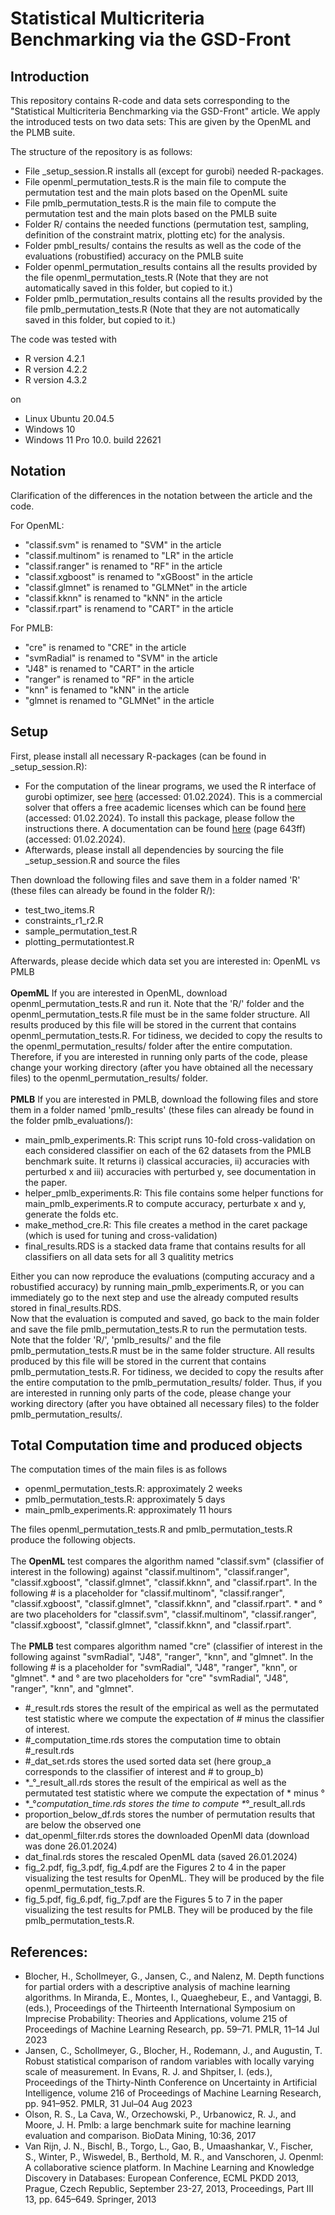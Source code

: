 
# Statistical Multicriteria Benchmarking via the GSD-Front

## Introduction
This repository contains R-code and data sets corresponding to the "Statistical Multicriteria Benchmarking via the GSD-Front" article. We apply the introduced tests on two data sets: This are given by the OpenML and the PLMB suite.

The structure of the repository is as follows:
- File _setup_session.R installs all (except for gurobi) needed R-packages.
- File openml_permutation_tests.R is the main file to compute the permutation test and the main plots based on the OpenML suite
- File pmlb_permutation_tests.R is the main file to compute the permutation test and the main plots based on the PMLB suite
- Folder R/ contains the needed functions (permutation test, sampling, definition of the constraint matrix, plotting etc) for the analysis.
- Folder pmbl_results/ contains the results as well as the code of the evaluations (robustified) accuracy on the PMLB suite
- Folder openml_permutation_results contains all the results provided by the file openml_permutation_tests.R (Note that they are not automatically saved in this folder, but copied to it.)
- Folder pmlb_permutation_results contains all the results provided by the file pmlb_permutation_tests.R (Note that they are not automatically saved in this folder, but copied to it.)

The code was tested with
- R version 4.2.1
- R version 4.2.2
- R version 4.3.2

on

- Linux Ubuntu 20.04.5
- Windows 10
- Windows 11 Pro 10.0. build 22621

## Notation
Clarification of the differences in the notation between the article and the code.

For OpenML:
- "classif.svm" is renamed to "SVM" in the article
- "classif.multinom" is renamed to "LR" in the article
- "classif.ranger" is renamed to "RF" in the article
- "classif.xgboost" is renamed to "xGBoost" in the article
- "classif.glmnet" is renamed to "GLMNet" in the article
- "classif.kknn" is renamed to "kNN" in the article
- "classif.rpart" is renamend to "CART" in the article

For PMLB:
- "cre" is renamed to "CRE" in the article
- "svmRadial" is renamed to "SVM" in the article
- "J48" is renamed to "CART" in the article
- "ranger" is renamed to "RF" in the article
- "knn" is fenamed to "kNN" in the article
- "glmnet is renamed to "GLMNet" in the article

## Setup
First, please install all necessary R-packages (can be found in _setup_session.R):
- For the computation of the linear programs, we used the R interface of gurobi optimizer, see [here](https://www.gurobi.com/) (accessed: 01.02.2024). This is a commercial
solver that offers a free academic licenses which can be found [here](https://www.gurobi.com/features/academic-named-user-license/) (accessed: 01.02.2024). To install this package, please follow the instructions there. A documentation can be found [here](https://www.gurobi.com/wp-content/plugins/hd_documentations/documentation/9.0/refman.pdf) (page 643ff) (accessed: 01.02.2024).
- Afterwards, please install all dependencies by sourcing the file _setup_session.R and source the files 

Then download the following files and save them in a folder named 'R' (these files can already be found in the folder R/):
- test_two_items.R
- constraints_r1_r2.R
- sample_permutation_test.R
- plotting_permutationtest.R

Afterwards, please decide which data set you are interested in: OpenML vs PMLB\
\
**OpemML** If you are interested in OpenML, download openml_permutation_tests.R and run it. Note that the 'R/' folder and the openml_permutation_tests.R file must be in the same folder structure. All results produced by this file will be stored in the current that contains openml_permutation_tests.R. For tidiness, we decided to copy the results to the openml_permutation_results/ folder after the entire computation. Therefore, if you are interested in running only parts of the code, please change your working directory (after you have obtained all the necessary files) to the openml_permutation_results/ folder.\
\
**PMLB** If you are interested in PMLB, download the following files and store them in a folder named 'pmlb_results' (these files can already be found in the folder pmlb_evaluations/):
   - main_pmlb_experiments.R: This script runs 10-fold cross-validation on each considered classifier on each of the 62 datasets from the PMLB benchmark suite. It returns i) classical accuracies, ii) accuracies with       perturbed x and iii) accuracies with perturbed y, see documentation in the paper. 
   - helper_pmlb_experiments.R: This file contains some helper functions for main_pmlb_experiments.R to compute accuracy, perturbate x and y, generate the folds etc.
   - make_method_cre.R: This file creates a method in the caret package (which is used for tuning and cross-validation)
   - final_results.RDS is a stacked data frame that contains results for all classifiers on all data sets for all 3 qualitity metrics
     
Either you can now reproduce the evaluations (computing accuracy and a robustified accuracy) by running main_pmlb_experiments.R, or you can immediately go to the next step and use the already computed results stored in final_results.RDS.\
Now that the evaluation is computed and saved, go back to the main folder and save the file pmlb_permutation_tests.R to run the permutation tests. Note that the folder 'R/', 'pmlb_results/' and the file pmlb_permutation_tests.R must be in the same folder structure. All results produced by this file will be stored in the current that contains pmlb_permutation_tests.R. For tidiness, we decided to copy the results after the entire computation to the pmlb_permutation_results/ folder. Thus, if you are interested in running only parts of the code, please change your working directory (after you have obtained all necessary files) to the folder pmlb_permutation_results/.

## Total Computation time and produced objects

The computation times of the main files is as follows
- openml_permutation_tests.R: approximately 2 weeks
- pmlb_permutation_tests.R: approximately 5 days 
- main_pmlb_experiments.R: approximately 11 hours

The files openml_permutation_tests.R and pmlb_permutation_tests.R produce the following objects. \
\
The **OpenML** test compares the algorithm named "classif.svm" (classifier of interest in the following) against "classif.multinom", "classif.ranger", "classif.xgboost", "classif.glmnet", "classif.kknn", and "classif.rpart". In the following # is a placeholder for "classif.multinom", "classif.ranger", "classif.xgboost", "classif.glmnet", "classif.kknn", and "classif.rpart". * and ° are two placeholders for "classif.svm", "classif.multinom", "classif.ranger", "classif.xgboost", "classif.glmnet", "classif.kknn", and "classif.rpart".\
\
The **PMLB** test compares algorithm named "cre" (classifier of interest in the following against "svmRadial", "J48", "ranger", "knn", and "glmnet". In the following # is a placeholder for "svmRadial", "J48", "ranger", "knn", or "glmnet". * and ° are two placeholders for "cre" "svmRadial", "J48", "ranger", "knn", and "glmnet".
- #_result.rds stores the result of the empirical as well as the permutated test statistic where we compute the expectation of # minus the classifier of interest.
- #_computation_time.rds stores the computation time to obtain #_result.rds
- #_dat_set.rds stores the used sorted data set (here group_a corresponds to the classifier of interest and # to group_b)
- *_°_result_all.rds stores the result of the empirical as well as the permutated test statistic where we compute the expectation of * minus °
- *_°_computation_time.rds stores the time to compute *_°_result_all.rds
- proportion_below_df.rds stores the number of permutation results that are below the observed one
- dat_openml_filter.rds stores the downloaded OpenMl data (download was done 26.01.2024)
- dat_final.rds stores the rescaled OpenML data (saved 26.01.2024)
-  fig_2.pdf, fig_3.pdf, fig_4.pdf are the Figures 2 to 4 in the paper visualizing the test results for OpenML. They will be produced by the file openml_permutation_tests.R.
-  fig_5.pdf, fig_6.pdf, fig_7.pdf are the Figures 5 to 7 in the paper visualizing the test results for PMLB. They will be produced by the file pmlb_permutation_tests.R. 

## References:
- Blocher, H., Schollmeyer, G., Jansen, C., and Nalenz, M. Depth functions for partial orders with a descriptive analysis of machine learning algorithms. In Miranda, E., Montes, I., Quaeghebeur, E., and Vantaggi, B. (eds.), Proceedings of the Thirteenth International Symposium on Imprecise Probability: Theories and Applications, volume 215 of Proceedings of Machine Learning Research, pp. 59–71. PMLR, 11–14 Jul 2023
- Jansen, C., Schollmeyer, G., Blocher, H., Rodemann, J., and Augustin, T. Robust statistical comparison of random variables with locally varying scale of measurement. In Evans, R. J. and Shpitser, I. (eds.), Proceedings of the Thirty-Ninth Conference on Uncertainty in Artificial Intelligence, volume 216 of Proceedings of Machine Learning Research, pp. 941–952. PMLR, 31 Jul–04 Aug 2023
- Olson, R. S., La Cava, W., Orzechowski, P., Urbanowicz, R. J., and Moore, J. H. Pmlb: a large benchmark suite for machine learning evaluation and comparison. BioData Mining, 10:36, 2017
- Van Rijn, J. N., Bischl, B., Torgo, L., Gao, B., Umaashankar, V., Fischer, S., Winter, P., Wiswedel, B., Berthold, M. R., and Vanschoren, J. Openml: A collaborative science platform. In Machine Learning and Knowledge Discovery in Databases: European Conference, ECML PKDD 2013, Prague, Czech Republic, September 23-27, 2013, Proceedings, Part III 13, pp. 645–649. Springer, 2013


